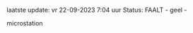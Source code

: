 laatste update: 
vr 22-09-2023  7:04   uur 
Status: FAALT - geel - 
<div class="service Y">microstation</div>